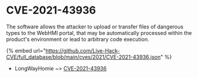 # CVE-2021-43936

The software allows the attacker to upload or transfer files of dangerous types to the WebHMI portal, that may be automatically processed within the product's environment or lead to arbitrary code execution.

{% embed url="https://github.com/Live-Hack-CVE/full_database/blob/main/cves/2021/CVE-2021-43936.json" %}


* LongWayHomie ~> [CVE-2021-43936](https://www.alice-snow.ru/2021/database/cve-2021-43936/cve-2021-43936-longwayhomie)